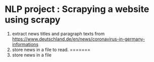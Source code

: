 # NLP project : Scrapying a website using scrapy

1. extract news titles and paragraph texts from https://www.deutschland.de/en/news/coronavirus-in-germany-informations
2. store news in a file to read.
=======
2. store news in a file 

